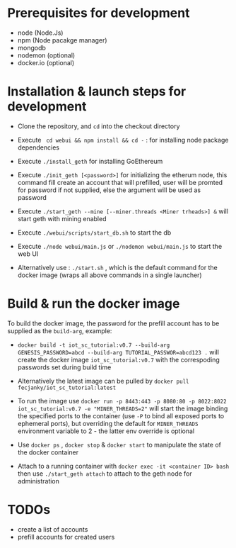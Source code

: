# Prerequisites for development

- node (Node.Js)
- npm (Node pacakge manager)
- mongodb
- nodemon (optional)
- docker.io (optional)

# Installation & launch steps for development

- Clone the repository, and `cd` into the checkout directory

- Execute ``` cd webui && npm install && cd -``` : for installing node package dependencies

- Execute `./install_geth` for installing GoEthereum 

- Execute `./init_geth [<password>]` for initializing the etherum node, this command fill create an account that will prefilled, user will be promted for password if not supplied, else the argument will be used as password

- Execute `./start_geth --mine [--miner.threads <Miner trheads>] &`  will start geth with mining enabled

- Execute `./webui/scripts/start_db.sh` to start the db

- Execute `./node webui/main.js` or `./nodemon webui/main.js` to start the web UI

- Alternatively use : `./start.sh` , which is the default command for the docker image (wraps all above commands in a single launcher)

# Build & run the docker image

To build the docker image, the password for the prefill account has to be supplied as the `build-arg`, example:
- `docker build -t iot_sc_tutorial:v0.7 --build-arg GENESIS_PASSWORD=abcd --build-arg TUTORIAL_PASSWOR=abcd123 .` will create the docker image `iot_sc_tutorial:v0.7` with the correspoding passwords set during build time

- Alternatively the latest image can be pulled by `docker pull fecjanky/iot_sc_tutorial:latest`

- To run the image use `docker run -p 8443:443 -p 8080:80 -p 8022:8022 iot_sc_tutorial:v0.7 -e "MINER_THREADS=2"` will start the image binding the specified ports to the container (use `-P` to bind all exposed ports to ephemeral ports), but overriding the default for `MINER_THREADS` environment variable to 2 - the latter env override is optional

- Use `docker ps` , `docker stop` & `docker start` to manipulate the state of the docker container

- Attach to a running container with `docker exec -it <container ID> bash` then use `./start_geth attach` to attach to the geth node for administration

# TODOs
- create a list of accounts
- prefill accounts for created users
